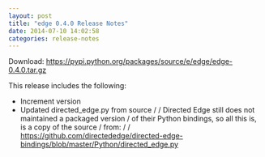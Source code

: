 ```yaml
---
layout: post
title: "edge 0.4.0 Release Notes"
date: 2014-07-10 14:02:58
categories: release-notes
---
```


Download: <https://pypi.python.org/packages/source/e/edge/edge-0.4.0.tar.gz>

This release includes the following:

* Increment version
* Updated directed_edge.py from source /  / Directed Edge still does not maintained a packaged version / of their Python bindings, so all this is, is a copy of the source / from: /  /   https://github.com/directededge/directed-edge-bindings/blob/master/Python/directed_edge.py

